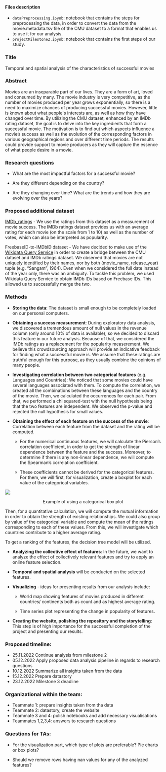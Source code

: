 #### Files description
* `dataPreprocessing.ipynb`: notebook that contains the steps for preprocessing the data, in order to convert the data from the movie.metadata.tsv file of the CMU dataset to a format that enables us to use it for our analysis.
* `projectMilestone2.ipynb`: notebook that contains the first steps of our study.




### Title

Temporal and spatial analysis of the characteristics of successful movies

  

### Abstract

Movies are an inseparable part of our lives. They are a form of art, loved and consumed by many. The movie industry is very competitive, as the number of movies produced per year grows exponentially, so there is a need to maximize chances of producing successful movies. However, little is known about what people's interests are, as well as how they have changed over time. By utilizing the CMU dataset, enhanced by an IMDb rating dataset, the goal is to delve into the key ingredients that form a successful movie. The motivation is to find out which aspects influence a movie’s success as well as the evolution of the corresponding factors in various geographical regions and over different time periods. The results could provide support to movie producers as they will capture the essence of what people desire in a movie.



### Research questions

-   What are the most impactful factors for a successful movie?
    
-   Are they different depending on the country?
    
-   Are they changing over time? What are the trends and how they are evolving over the years?



### Proposed additional dataset

[IMDb_ratings](https://www.imdb.com/interfaces/) - We use the ratings from this dataset as a measurement of movie success. The IMDb ratings dataset provides us with an average rating for each movie (on the scale from 1 to 10) as well as the number of votes, which can also be interpreted as popularity.


FreebaseID-to-IMDbID dataset - We have decided to make use of the [Wikidata Query Service](https://query.wikidata.org/#PREFIX%20wd%3A%20%3Chttp%3A%2F%2Fwww.wikidata.org%2Fentity%2F%3E%0APREFIX%20wdt%3A%20%3Chttp%3A%2F%2Fwww.wikidata.org%2Fprop%2Fdirect%2F%3E%0APREFIX%20wikibase%3A%20%3Chttp%3A%2F%2Fwikiba.se%2Fontology%23%3E%0A%0ASELECT%20%3Fitem%20%3FfreebaseID%20%3FimdbID%0AWHERE%20%7B%0A%20%20%3Fitem%20wdt%3AP31%2Fwdt%3AP279%2a%20wd%3AQ11424.%0A%20%20%3Fitem%20wdt%3AP646%20%3FfreebaseID.%0A%20%20%3Fitem%20wdt%3AP345%20%3FimdbID.%0A%20%20%7D) in order to create a bridge between the CMU dataset and IMDb ratings dataset. We observed that movies are not uniquely identified by their names, nor by both (movie_name, release_year) tuple (e.g. “Sangam”, 1964). Even when we considered the full date instead of the year only, there was an ambiguity. To tackle this problem, we used Wikidata Query Service to obtain IMDb IDs based on Freebase IDs. This allowed us to successfully merge the two.



### Methods

-   **Storing the data**:
The dataset is small enough to be completely loaded on our personal computers.


-   **Obtaining a success measurement**:
During exploratory data analysis, we discovered a tremendous amount of null values in the revenue column (only around 10% of data is available), so we decided to discard this feature in our future analysis. Because of that, we considered the IMDb ratings as a replacement for the popularity measerement. We believe this crowdsourcing approach will provide an indicative feedback for finding what a successful movie is. We assume that these ratings are truthful enough for this purpose, as they usually combine the opinions of many people.



-   **Investigating correlation between two categorical features** (e.g. Languages and Countries):
We noticed that some movies could have several languages associated with them. To compute the correlation, we created all the combinations between these languages and the country of the movie. Then, we calculated the occurrences for each pair. From that, we performed a chi squared-test with the null hypothesis being that the two features are independent. We observed the p-value and rejected the null hypothesis for small values.



-   **Obtaining the effect of each feature on the success of the movie**:
Correlation between each feature from the dataset and the rating will be computed.

    -   For the numerical continuous features, we will calculate the Pierson’s correlation coefficient, in order to get the strength of linear dependence between the feature and the success. Moreover, to determine if there is any non-linear dependence, we will compute the Spearman’s correlation coefficient.

    -   These coefficients cannot be derived for the categorical features. For them, we will first, for visualization, create a boxplot for each value of the categorical variables.
    
![](https://lh6.googleusercontent.com/tbTpR_fS_f-NGpnRMqGvntsdTSdwp5q8v1gyoDTtxU-rExv3hXrBUWnzHHc80rhzTBpZMzr79NMgxgZo6LLH2x2IvA69AA7BH146mm8nvJU1iFJgSTHRgSYu259l1_1HAX3NepnsA4L4kEwOl689nEUZiA1g4hvELdXS3GvQgcWIJZFpN_fjgZGFjr9Z7Q)
<p align = "center">Example of using a categorical box plot</p>

Then, for a quantitative calculation, we will compute the mutual information in order to obtain the strength of existing relationships. We could also group by value of the categorical variable and compute the mean of the ratings corresponding to each of these values. From this, we will investigate which countries contribute to a higher average rating.

To get a ranking of the features, the decision tree model will be utilized.



-   **Analyzing the collective effect of features**: In the future, we want to analyze the effect of collectively relevant features and try to apply an online feature selection.



-   **Temporal and spatial analysis** will be conducted on the selected features.



-   **Visualizing** - ideas for presenting results from our analysis include:

    -   World map showing features of movies produced in different countries/ continents both as count and as highest average rating.
    
    -   Time series plot representing the change in popularity of features.



-   **Creating the website, polishing the repository and the storytelling**: This step is of high importance for the successful completion of the project and presenting our results.



### Proposed timeline:

-   25.11.2022 Continue analysis from milestone 2
-   05.12.2022 Apply proposed data analysis pipeline in regards to research questions
-   10.12.2022 Summarize all insights taken from the data
-   15.12.2022 Prepare datastory
-   23.12.2022 Milestone 3 deadline



### Organizational within the team:
 
-   Teammate 1: prepare insights taken from tha data
-   Teammate 2: datastory, create the website
-   Teammate 3 and 4: polish notebooks and add necessary visualisations
-   Teammates 1,2,3,4: answers to research questions



### Questions for TAs:

-   For the visualization part, which type of plots are preferable? Pie charts or box plots?
    
-   Should we remove rows having nan values for any of the analyzed features?
